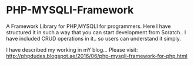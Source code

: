 # PHP-MYSQLI-Framework
A Framework Library for PHP,MYSQLI for programmers. Here I have structured it in such a way that you can start development from Scratch.. I have included CRUD operations in it.. so users can understand it simply.

I have described my working in mY blog... Please visit: http://phpdudes.blogspot.ae/2016/06/php-mysqli-framework-for-php.html

